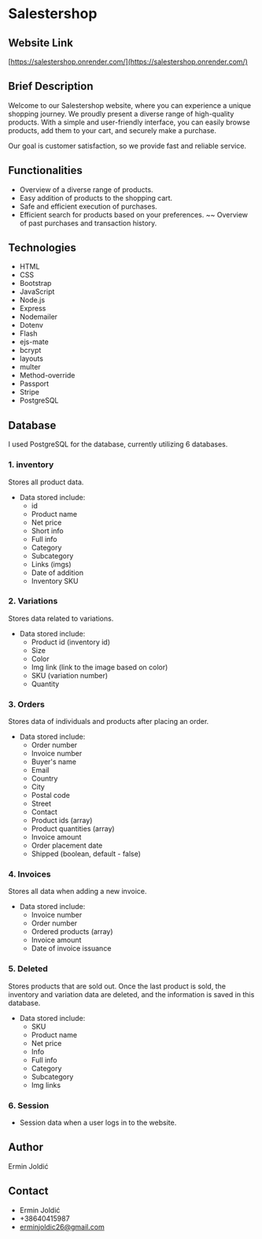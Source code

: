 # Salestershop

## Website Link
[https://salestershop.onrender.com/](https://salestershop.onrender.com/)

## Brief Description
Welcome to our Salestershop website, where you can experience a unique shopping journey. We proudly present a diverse range of high-quality products. With a simple and user-friendly interface, you can easily browse products, add them to your cart, and securely make a purchase.

Our goal is customer satisfaction, so we provide fast and reliable service.

## Functionalities
- Overview of a diverse range of products.
- Easy addition of products to the shopping cart.
- Safe and efficient execution of purchases.
- Efficient search for products based on your preferences.
 ~~ Overview of past purchases and transaction history.

## Technologies
- HTML
- CSS
- Bootstrap
- JavaScript
- Node.js
- Express
- Nodemailer
- Dotenv
- Flash
- ejs-mate
- bcrypt
- layouts
- multer
- Method-override
- Passport
- Stripe
- PostgreSQL

## Database
I used PostgreSQL for the database, currently utilizing 6 databases.

### 1. inventory
   Stores all product data.
   
   - Data stored include:
     - id
     - Product name
     - Net price
     - Short info
     - Full info
     - Category
     - Subcategory
     - Links (imgs)
     - Date of addition
     - Inventory SKU

### 2. Variations

   Stores data related to variations.
   
   - Data stored include:
     - Product id (inventory id)
     - Size
     - Color
     - Img link (link to the image based on color)
     - SKU (variation number)
     - Quantity

### 3. Orders
   Stores data of individuals and products after placing an order.
   
   - Data stored include:
     - Order number
     - Invoice number
     - Buyer's name
     - Email
     - Country
     - City
     - Postal code
     - Street
     - Contact
     - Product ids (array)
     - Product quantities (array)
     - Invoice amount
     - Order placement date
     - Shipped (boolean, default - false)

### 4. Invoices
   Stores all data when adding a new invoice.
   
   - Data stored include:
     - Invoice number
     - Order number
     - Ordered products (array)
     - Invoice amount
     - Date of invoice issuance

### 5. Deleted
   Stores products that are sold out. Once the last product is sold, the inventory and variation data are deleted, and the information is saved in this database.
   
   - Data stored include:
     - SKU
     - Product name
     - Net price
     - Info
     - Full info
     - Category
     - Subcategory
     - Img links

### 6. Session
   - Session data when a user logs in to the website.

## Author
   Ermin Joldić

## Contact
- Ermin Joldić
- +38640415987
- erminjoldic26@gmail.com
